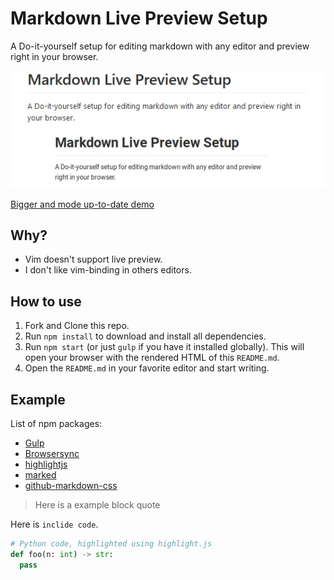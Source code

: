 Markdown Live Preview Setup
===========================

A Do-it-yourself setup for editing markdown with any editor and preview right in
your browser.

![Demo](demo/small.jpg)

[Bigger and mode up-to-date demo](demo/full.jpg)

Why?
----

- Vim doesn't support live preview.
- I don't like vim-binding in others editors.


How to use
----------

1. Fork and Clone this repo.
2. Run `npm install` to download and install all dependencies.
3. Run `npm start` (or just `gulp` if you have it installed globally). This will
open your browser with the rendered HTML of this `README.md`.
4. Open the `README.md` in your favorite editor and start writing.

Example
--------

List of npm packages:

- [Gulp](https://gulpjs.com)
- [Browsersync](https://www.browsersync.io/)
- [highlightjs](https://highlightjs.org/)
- [marked](https://github.com/chjj/marked)
- [github-markdown-css](https://github.com/sindresorhus/github-markdown-css)


> Here is a example block quote

Here is `inclide code`.

```python
# Python code, highlighted using highlight.js
def foo(n: int) -> str:
  pass
```
